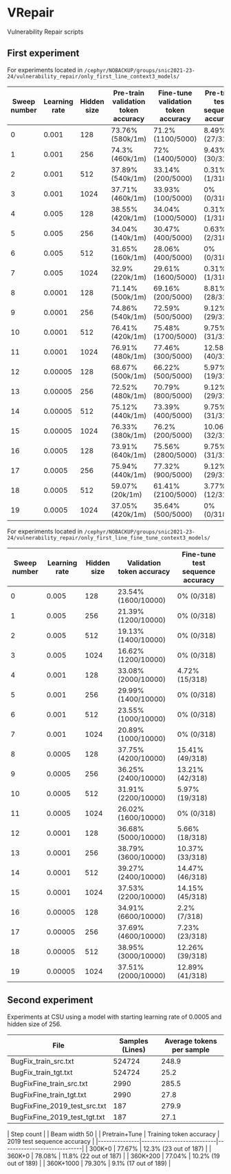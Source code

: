 # VRepair
Vulnerability Repair scripts

## First experiment

For experiments located in `/cephyr/NOBACKUP/groups/snic2021-23-24/vulnerability_repair/only_first_line_context3_models/`

| Sweep number | Learning rate | Hidden size | Pre-train validation token accuracy | Fine-tune validation token accuracy | Pre-train test sequence accuracy | Fine-tune test sequence accuracy |
|--------------|---------------|-------------|-------------------------------------|-------------------------------------|----------------------------------|----------------------------------|
| 0            | 0.001         | 128         | 73.76% (580k/1m)                    | 71.2% (1100/5000)                   | 8.49% (27/318)                   | 11.64% (37/318)                  |
| 1            | 0.001         | 256         | 74.3% (460k/1m)                     | 72% (1400/5000)                     | 9.43% (30/318)                   | 11.64% (37/318)                  |
| 2            | 0.001         | 512         | 37.89% (540k/1m)                    | 33.14% (200/5000)                   | 0.31% (1/318)                    | 0.31% (1/318)                    |
| 3            | 0.001         | 1024        | 37.71% (460k/1m)                    | 33.93% (100/5000)                   | 0% (0/318)                       | 0% (0/318)                       |
| 4            | 0.005         | 128         | 38.55% (420k/1m)                    | 34.04% (1000/5000)                  | 0.31% (1/318)                    | 0.31% (1/318)                    |
| 5            | 0.005         | 256         | 34.04% (140k/1m)                    | 30.47% (400/5000)                   | 0.63% (2/318)                    | 0.31% (1/318)                    |
| 6            | 0.005         | 512         | 31.65% (160k/1m)                    | 28.06% (400/5000)                   | 0% (0/318)                       | 0.31% (1/318)                    |
| 7            | 0.005         | 1024        | 32.9% (220k/1m)                     | 29.61% (1600/5000)                  | 0.31% (1/318)                    | 0.31% (1/318)                    |
| 8            | 0.0001        | 128         | 71.14% (500k/1m)                    | 69.16% (200/5000)                   | 8.81% (28/318)                   | 10.69% (34/318)                  |
| 9            | 0.0001        | 256         | 74.86% (540k/1m)                    | 72.59% (500/5000)                   | 9.12% (29/318)                   | 12.26% (39/318)                  |
| 10           | 0.0001        | 512         | 76.41% (420k/1m)                    | 75.48% (1700/5000)                  | 9.75% (31/318)                   | 13.52% (43/318)                  |
| 11           | 0.0001        | 1024        | 76.91% (480k/1m)                    | 77.46% (300/5000)                   | 12.58% (40/318)                  | 17.3% (55/318)                   |
| 12           | 0.00005       | 128         | 68.67% (500k/1m)                    | 66.22% (500/5000)                   | 5.97% (19/318)                   | 8.18% (26/318)                   |
| 13           | 0.00005       | 256         | 72.52% (480k/1m)                    | 70.79% (800/5000)                   | 9.12% (29/318)                   | 11.32% (36/318)                  |
| 14           | 0.00005       | 512         | 75.12% (440k/1m)                    | 73.39% (400/5000)                   | 9.75% (31/318)                   | 13.21% (42/318)                  |
| 15           | 0.00005       | 1024        | 76.33% (380k/1m)                    | 76.2% (200/5000)                    | 10.06% (32/318)                  | 14.78% (47/318)                  |
| 16           | 0.0005        | 128         | 73.91% (640k/1m)                    | 75.56% (2800/5000)                  | 9.75% (31/318)                   | 12.26% (39/318)                  |
| 17           | 0.0005        | 256         | 75.94% (440k/1m)                    | 77.32% (900/5000)                   | 9.12% (29/318)                   | 12.58% (40/318)                  |
| 18           | 0.0005        | 512         | 59.07% (20k/1m)                     | 61.41% (2100/5000)                  | 3.77% (12/319)                   | 6.29% (20/318)                   |
| 19           | 0.0005        | 1024        | 37.05% (420k/1m)                    | 35.64% (500/5000)                   | 0% (0/318)                       | 0% (0/318)                       |

For experiments located in `/cephyr/NOBACKUP/groups/snic2021-23-24/vulnerability_repair/only_first_line_fine_tune_context3_models/`

| Sweep number | Learning rate | Hidden size | Validation token accuracy | Fine-tune test sequence accuracy |
|--------------|---------------|-------------|---------------------------|----------------------------------|
| 0            | 0.005         | 128         | 23.54% (1600/10000)       | 0% (0/318)                       |
| 1            | 0.005         | 256         | 21.39% (1200/10000)       | 0% (0/318)                       |
| 2            | 0.005         | 512         | 19.13% (1400/10000)       | 0% (0/318)                       |
| 3            | 0.005         | 1024        | 16.62% (1200/10000)       | 0% (0/318)                       |
| 4            | 0.001         | 128         | 33.08% (2000/10000)       | 4.72% (15/318)                   |
| 5            | 0.001         | 256         | 29.99% (1400/10000)       | 0% (0/318)                       |
| 6            | 0.001         | 512         | 23.55% (1000/10000)       | 0% (0/318)                       |
| 7            | 0.001         | 1024        | 20.89% (1000/10000)       | 0% (0/318)                       |
| 8            | 0.0005        | 128         | 37.75% (4200/10000)       | 15.41% (49/318)                  |
| 9            | 0.0005        | 256         | 36.25% (2400/10000)       | 13.21% (42/318)                  |
| 10           | 0.0005        | 512         | 31.91% (2200/10000)       | 5.97% (19/318)                   |
| 11           | 0.0005        | 1024        | 26.02% (1600/10000)       | 0% (0/318)                       |
| 12           | 0.0001        | 128         | 36.68% (5000/10000)       | 5.66% (18/318)                   |
| 13           | 0.0001        | 256         | 38.79% (3600/10000)       | 10.37% (33/318)                  |
| 14           | 0.0001        | 512         | 39.27% (2400/10000)       | 14.47% (46/318)                  |
| 15           | 0.0001        | 1024        | 37.53% (2200/10000)       | 14.15% (45/318)                  |
| 16           | 0.00005       | 128         | 34.91% (6600/10000)       | 2.2% (7/318)                     |
| 17           | 0.00005       | 256         | 37.69% (4600/10000)       | 7.23% (23/318)                   |
| 18           | 0.00005       | 512         | 38.95% (3000/10000)       | 12.26% (39/318)                  |
| 19           | 0.00005       | 1024        | 37.51% (2000/10000)       | 12.89% (41/318)                  |

## Second experiment

Experiments at CSU using a model with starting learning rate of 0.0005 and hidden size of 256.

| File                         | Samples (Lines) | Average tokens per sample |
|------------------------------|-----------------|---------------------------|
| BugFix_train_src.txt         | 524724          | 248.9                     |
| BugFix_train_tgt.txt         | 524724          |  25.2                     |
| BugFixFine_train_src.txt     | 2990            | 285.5                     |
| BugFixFine_train_tgt.txt     | 2990            |  27.8                     |
| BugFixFine_2019_test_src.txt | 187             | 279.9                     |
| BugFixFine_2019_test_tgt.txt | 187             |  27.1                     |

| Step count    |                           | Beam width 50               |
| Pretrain+Tune | Training token accuracy   | 2019 test sequence accuracy |
|---------------|---------------------------|-----------------------------|
| 300K+0        |   77.67%                  | 12.3% (23 out of 187)      |
| 360K+0        |   78.08%                  | 11.8% (22 out of 187)      |
| 360K+200      |   77.04%                  | 10.2% (19 out of 189)      |
| 360K+1000     |   79.30%                  |  9.1% (17 out of 189)      |
